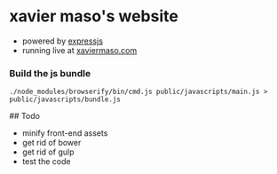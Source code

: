 # xavier maso's website

  * powered by [expressjs](http://expressjs.com/)
  * running live at [xaviermaso.com](http://xaviermaso.com/)

### Build the js bundle

```
./node_modules/browserify/bin/cmd.js public/javascripts/main.js > public/javascripts/bundle.js
```

## Todo

  * minify front-end assets
  * get rid of bower
  * get rid of gulp
  * test the code
